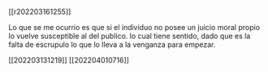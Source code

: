 [[r202203161255]]

Lo que se me ocurrio es que si el individuo no posee un juicio moral propio lo vuelve susceptible al del publico. lo cual tiene sentido, dado que es la falta de escrupulo lo que lo lleva a la venganza para empezar.

[[202203131219]]
[[202204010716]]
